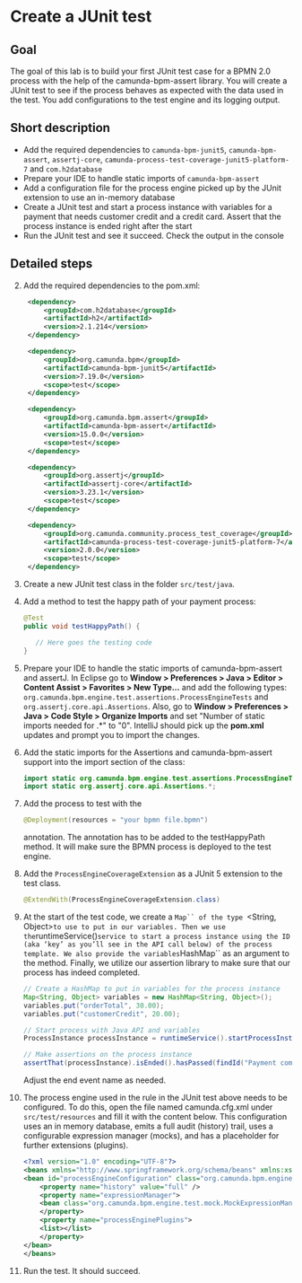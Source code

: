 # Create a JUnit test

## Goal
The goal of this lab is to build your first JUnit test case for a BPMN 2.0 process with the help of the camunda-bpm-assert library. You will create a JUnit test to see if the process behaves as expected with the data used in the test. You add configurations to the test engine and its logging output.

## Short description

* Add the required dependencies to `camunda-bpm-junit5`, `camunda-bpm-assert`, `assertj-core`, `camunda-process-test-coverage-junit5-platform-7` and `com.h2database`
* Prepare your IDE to handle static imports of `camunda-bpm-assert`
* Add a configuration file for the process engine picked up by the JUnit extension to use an in-memory database
* Create a JUnit test and start a process instance with variables for a payment that needs customer credit and a credit card. Assert that the process instance is ended right after the start
* Run the JUnit test and see it succeed. Check the output in the console

## Detailed steps

2. Add the required dependencies to the pom.xml:
   ```xml
	<dependency>
		<groupId>com.h2database</groupId>
		<artifactId>h2</artifactId>
		<version>2.1.214</version>
	</dependency>

	<dependency>
		<groupId>org.camunda.bpm</groupId>
		<artifactId>camunda-bpm-junit5</artifactId>
		<version>7.19.0</version>
		<scope>test</scope>
	</dependency>

	<dependency>
		<groupId>org.camunda.bpm.assert</groupId>
		<artifactId>camunda-bpm-assert</artifactId>
		<version>15.0.0</version>
		<scope>test</scope>
	</dependency>

	<dependency>
		<groupId>org.assertj</groupId>
		<artifactId>assertj-core</artifactId>
		<version>3.23.1</version>
		<scope>test</scope>
	</dependency>

	<dependency>
		<groupId>org.camunda.community.process_test_coverage</groupId>
		<artifactId>camunda-process-test-coverage-junit5-platform-7</artifactId>
		<version>2.0.0</version>
		<scope>test</scope>
	</dependency>
   ```
3. Create a new JUnit test class in the folder `src/test/java`.
4. Add a method to test the happy path of your payment process:
   ```java
   @Test
   public void testHappyPath() {

      // Here goes the testing code
   }
   ```
4. Prepare your IDE to handle the static imports of camunda-bpm-assert and assertJ. In Eclipse go to **Window > Preferences > Java > Editor > Content Assist > Favorites > New Type...** and add the following types: `org.camunda.bpm.engine.test.assertions.ProcessEngineTests` and `org.assertj.core.api.Assertions`. Also, go to **Window > Preferences > Java > Code Style > Organize Imports** and set "Number of static imports needed for .\*" to "0". IntelliJ should pick up the **pom.xml** updates and prompt you to import the changes.
5. Add the static imports for the Assertions and camunda-bpm-assert support into the import section of the class:
   ```java
   import static org.camunda.bpm.engine.test.assertions.ProcessEngineTests.*;
   import static org.assertj.core.api.Assertions.*;
   ```
6. Add the process to test with the
   ```java
   @Deployment(resources = "your bpmn file.bpmn")
   ```
   annotation. The annotation has to be added to the testHappyPath method. It will make sure the BPMN process is deployed to the test engine.
7. Add the `ProcessEngineCoverageExtension` as a JUnit 5 extension to the test class.
   ```java
   @ExtendWith(ProcessEngineCoverageExtension.class)
   ```
8. At the start of the test code, we create a `Map`` of the type `<String, Object>` to use to put in our variables. Then we use the `runtimeService()` service to start a process instance using the ID (aka ‘key’ as you’ll see in the API call below) of the process template. We also provide the variables `HashMap`` as an argument to the method. Finally, we utilize our assertion library to make sure that our process has indeed completed.
   ```java
   // Create a HashMap to put in variables for the process instance
   Map<String, Object> variables = new HashMap<String, Object>();
   variables.put("orderTotal", 30.00);
   variables.put("customerCredit", 20.00);

   // Start process with Java API and variables
   ProcessInstance processInstance = runtimeService().startProcessInstanceByKey("PaymentProcess", variables);

   // Make assertions on the process instance
   assertThat(processInstance).isEnded().hasPassed(findId("Payment completed"));
   ```

   Adjust the end event name as needed.
9. The process engine used in the rule in the JUnit test above needs to be configured. To do this, open the file named camunda.cfg.xml under `src/test/resources` and fill it with the content below. This configuration uses an in memory database, emits a full audit (history) trail, uses a configurable expression manager (mocks), and has a placeholder for further extensions (plugins).
    ```xml
    <?xml version="1.0" encoding="UTF-8"?>
    <beans xmlns="http://www.springframework.org/schema/beans" xmlns:xsi="http://www.w3.org/2001/XMLSchema-instance" xsi:schemaLocation="http://www.springframework.org/schema/beans http://www.springframework.org/schema/beans/spring-beans.xsd">
    <bean id="processEngineConfiguration" class="org.camunda.bpm.engine.impl.cfg.StandaloneInMemProcessEngineConfiguration">
        <property name="history" value="full" />
        <property name="expressionManager">
        <bean class="org.camunda.bpm.engine.test.mock.MockExpressionManager"/>
        </property>
        <property name="processEnginePlugins">
        <list></list>
        </property>
    </bean>
    </beans>
    ```
11. Run the test. It should succeed.